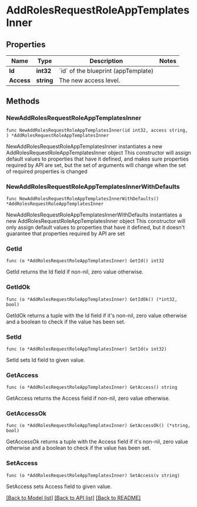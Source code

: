 # AddRolesRequestRoleAppTemplatesInner

## Properties

Name | Type | Description | Notes
------------ | ------------- | ------------- | -------------
**Id** | **int32** | &#x60;id&#x60; of the blueprint (appTemplate) | 
**Access** | **string** | The new access level. | 

## Methods

### NewAddRolesRequestRoleAppTemplatesInner

`func NewAddRolesRequestRoleAppTemplatesInner(id int32, access string, ) *AddRolesRequestRoleAppTemplatesInner`

NewAddRolesRequestRoleAppTemplatesInner instantiates a new AddRolesRequestRoleAppTemplatesInner object
This constructor will assign default values to properties that have it defined,
and makes sure properties required by API are set, but the set of arguments
will change when the set of required properties is changed

### NewAddRolesRequestRoleAppTemplatesInnerWithDefaults

`func NewAddRolesRequestRoleAppTemplatesInnerWithDefaults() *AddRolesRequestRoleAppTemplatesInner`

NewAddRolesRequestRoleAppTemplatesInnerWithDefaults instantiates a new AddRolesRequestRoleAppTemplatesInner object
This constructor will only assign default values to properties that have it defined,
but it doesn't guarantee that properties required by API are set

### GetId

`func (o *AddRolesRequestRoleAppTemplatesInner) GetId() int32`

GetId returns the Id field if non-nil, zero value otherwise.

### GetIdOk

`func (o *AddRolesRequestRoleAppTemplatesInner) GetIdOk() (*int32, bool)`

GetIdOk returns a tuple with the Id field if it's non-nil, zero value otherwise
and a boolean to check if the value has been set.

### SetId

`func (o *AddRolesRequestRoleAppTemplatesInner) SetId(v int32)`

SetId sets Id field to given value.


### GetAccess

`func (o *AddRolesRequestRoleAppTemplatesInner) GetAccess() string`

GetAccess returns the Access field if non-nil, zero value otherwise.

### GetAccessOk

`func (o *AddRolesRequestRoleAppTemplatesInner) GetAccessOk() (*string, bool)`

GetAccessOk returns a tuple with the Access field if it's non-nil, zero value otherwise
and a boolean to check if the value has been set.

### SetAccess

`func (o *AddRolesRequestRoleAppTemplatesInner) SetAccess(v string)`

SetAccess sets Access field to given value.



[[Back to Model list]](../README.md#documentation-for-models) [[Back to API list]](../README.md#documentation-for-api-endpoints) [[Back to README]](../README.md)


